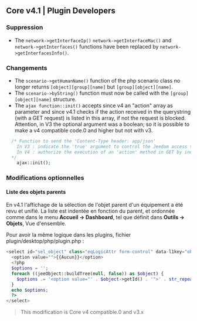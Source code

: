 ## Core v4.1 | Plugin Developers

### Suppression

- The `network->getInterfaceIp()` `network->getInterfaceMac()` and `network->getInterfaces()` functions have been replaced by `network->getInterfacesInfo()`.

### Changements

- The `scenario->getHumanName()` function of the php scenario class no longer returns `[object][group][name]` but `[group][object][name]`.
- The `scenario->byString()` function must now be called with the `[group][object][name]` structure.
- The `ajax function::init()` accepts since v4 an "action" array as parameter and since v4.1 checks if the action received in the querystring (with a GET request) is listed in this array, if not the request is blocked.
Attention, in V3 the optional argument was a boolean; so it is possible to make a v4 compatible code.0 and higher but not with v3.
````php
  /* Function to send the 'Content-Type header: app/json'
    In V3 : indicate the 'true' argument to control the Jeedom access token
    In V4 : authorize the execution of an 'action' method in GET by indicating the name(s) of the action(s) in an array as argument
  */  
    ajax::init();
````

### Modifications optionnelles

#### Liste des objets parents

En v4.1 l'affichage de la sélection de l'objet parent d'un équipement a été revu et unifié. La liste est indentée en fonction du parent, et ordonnée comme dans le menu **Accueil  → Dashboard**, tel que définit dans **Outils → Objets**, Vue d'ensemble.

Pour avoir la même logique dans les plugins, fichier plugin/desktop/php/plugin.php :

````php
<select id="sel_object" class="eqLogicAttr form-control" data-l1key="object_id">
  <option value="">{{Aucun}}</option>
  <?php
  $options = '';
  foreach ((jeeObject::buildTree(null, false)) as $object) {
    $options .= '<option value="' . $object->getId() . '">' . str_repeat('&nbsp;&nbsp;', $object->getConfiguration('parentNumber')) . $object->getName() . '</option>';
  }
  echo $options;
  ?>
</select>
````

> This modification is Core v4 compatible.0 and v3.x

